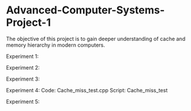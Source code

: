 # Advanced-Computer-Systems-Project-1
The objective of this project is to gain deeper understanding of cache and memory hierarchy in modern computers.

Experiment 1:

Experiment 2:

Experiment 3:


Experiment 4:
Code: Cache_miss_test.cpp 
Script: Cache_miss_test

Experiment 5:
